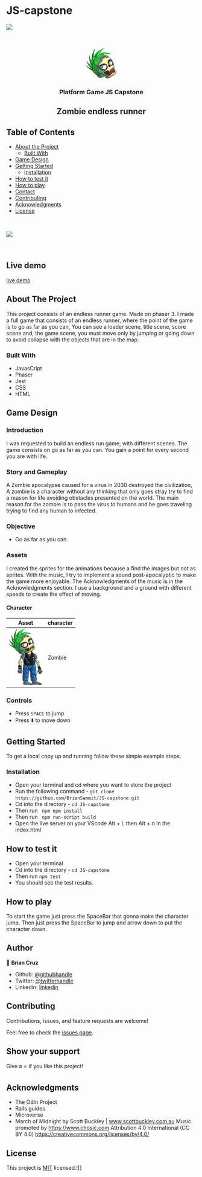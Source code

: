 # JS-capstone

![](https://img.shields.io/badge/Microverse-blueviolet)

<br />
<p align="center">
  <a href="#">
    <img src="./dist/assets/animation/head3.png" alt="Logo" width="80" height="80">
  </a>

  <h3 align="center">Platform Game JS Capstone</h3>
  <h2 align="center">Zombie endless runner</h2>

## Table of Contents

- [About the Project](#about-the-project)
  - [Built With](#built-with)
- [Game Design](#Game-Design)
- [Getting Started](#getting-started)
  - [Installation](#installation)
- [How to test it](#How-to-play)
- [How to play](#How-to-play)
- [Contact](#Author)
- [Contributing](#Contributing)
- [Acknowledgments](#Acknowledgments)
- [License](#License)

<br>

![](./dist/assets/Hnet-image.gif)

<br>

## Live demo

[live demo](https://romantic-joliot-b264c4.netlify.app/)

## About The Project

This project consists of an endless runner game. Made on phaser 3. I made a full game that consists of an endless runner, where the point of the game is to go as far as you can, You can see a loader scene, title scene, score scene and, the game scene, you must move only by jumping or going down to avoid collapse with the objects that are in the map.

### Built With

- JavasCript
- Phaser
- Jest
- CSS
- HTML

## Game Design

### Introduction

I was requested to build an endless run game, with different scenes. The game consists on go as far as you can. You gain a point for every second you are with life.

### Story and Gameplay

A Zombie apocalypse caused for a virus in 2030 destroyed the civilization, A zombie is a character without any thinking that only goes stray try to find a reason for life avoiding obstacles presented on the world. The main reason for the zombie is to pass the virus to humans and he goes traveling trying to find any human to infected.

### Objective

- Go as far as you can.

### Assets

I created the sprites for the animations because a find the images but not as sprites. With the music, I try to implement a sound post-apocalyptic to make the game more enjoyable. The Acknowledgments of the music is in the Acknowledgments section. I use a background and a ground with different speeds to create the effect of moving.

#### Character

| Asset                                      | character |
| ------------------------------------------ | --------- |
| ![Zombie](dist/assets/animation/Idle1.png) | Zombie    |

### Controls

- Press `SPACE` to jump
- Press ⬇️ to move down

## Getting Started

To get a local copy up and running follow these simple example steps.

### Installation

- Open your terminal and cd where you want to store the project
- Run the following command - `git clone https://github.com/BrianSammit/JS-capstone.git`
- Cd into the directory - `cd JS-capstone`
- Then run ` npm npm install`
- Then run ` npm run-script build`
- Open the live server on your VScode Alt + L then Alt + o in the index.html

## How to test it

- Open your terminal
- Cd into the directory - `cd JS-capstone`
- Then run `npm test`
- You should see the test results.

## How to play

To start the game just press the SpaceBar that gonna make the character jump. Then just press the SpaceBar to jump and arrow down to put the character down.

## Author

👤 **Brian Cruz**

- Github: [@githubhandle](https://github.com/BrianSammit)
- Twitter: [@twitterhandle](https://twitter.com/cruzsammit)
- Linkedin: [linkedin](https://www.linkedin.com/in/brian-sammit-cruz-rodriguez-5877551a8/)

## Contributing

Contributions, issues, and feature requests are welcome!

Feel free to check the [issues page](https://github.com/BrianSammit/JS-capstone/issues).

## Show your support

Give a ⭐️ if you like this project!

## Acknowledgments

- The Odin Project
- Rails guides
- Microverse
- March of Midnight by Scott Buckley | www.scottbuckley.com.au
  Music promoted by https://www.chosic.com
  Attribution 4.0 International (CC BY 4.0)
  https://creativecommons.org/licenses/by/4.0/

## License

This project is [MIT](https://github.com/BrianSammit/JS-capstone/blob/development/LICENSE) licensed.![]
